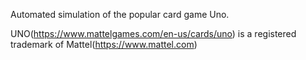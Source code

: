 ﻿Automated simulation of the popular card game Uno.

UNO(https://www.mattelgames.com/en-us/cards/uno) is a registered trademark of Mattel(https://www.mattel.com)